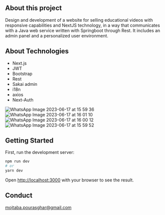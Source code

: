 ## About this project

Design and development of a website for selling educational videos with responsive capabilities and NextJS technology, in a way that communicates with a Java web service written with Springboot through Rest. It includes an admin panel and a personalized user environment.

## About Technologies

- Next.js
- JWT
- Bootstrap
- Rest
- Sakai admin
- i18n
- axios
- Next-Auth

![WhatsApp Image 2023-06-17 at 15 59 36](https://github.com/mojtaba-pourasghar/training-website-ui/assets/4986912/75ec058e-7e4d-4b9b-8e6e-1cd17c414422)
![WhatsApp Image 2023-06-17 at 16 01 10](https://github.com/mojtaba-pourasghar/training-website-ui/assets/4986912/3c653839-253d-41d2-97a2-5a5d93fddb9e)
![WhatsApp Image 2023-06-17 at 16 00 12](https://github.com/mojtaba-pourasghar/training-website-ui/assets/4986912/55cd85db-1184-4d0b-89d8-3bd1c4a0cc1f)
![WhatsApp Image 2023-06-17 at 15 59 52](https://github.com/mojtaba-pourasghar/training-website-ui/assets/4986912/f0c9b4dd-a85c-444b-9a92-e01efaf0908f)



## Getting Started
First, run the development server:

```bash
npm run dev
# or
yarn dev
```
Open [http://localhost:3000](http://localhost:3000) with your browser to see the result.

## Conduct

mojtaba.pourasghar@gmail.com

